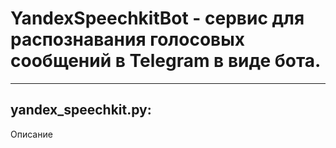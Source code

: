 # YandexSpeechkitBot - сервис для распознавания голосовых сообщений в Telegram в виде бота.
____

## yandex_speechkit.py:
Описание